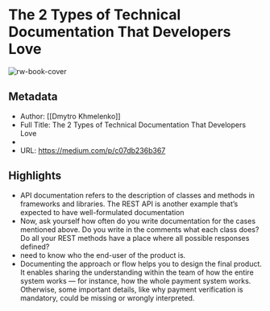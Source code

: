 # The 2 Types of Technical Documentation That  Developers Love

![rw-book-cover](https://readwise-assets.s3.amazonaws.com/static/images/article0.00998d930354.png)

## Metadata
- Author: [[Dmytro Khmelenko]]
- Full Title: The 2 Types of Technical Documentation That  Developers Love
- 
- URL: https://medium.com/p/c07db236b367

## Highlights
- API documentation refers to the description of classes and methods in frameworks and libraries. The REST API is another example that’s expected to have well-formulated documentation
- Now, ask yourself how often do you write documentation for the cases mentioned above. Do you write in the comments what each class does? Do all your REST methods have a place where all possible responses defined?
- need to know who the end-user of the product is.
- Documenting the approach or flow helps you to design the final product. It enables sharing the understanding within the team of how the entire system works — for instance, how the whole payment system works. Otherwise, some important details, like why payment verification is mandatory, could be missing or wrongly interpreted.
